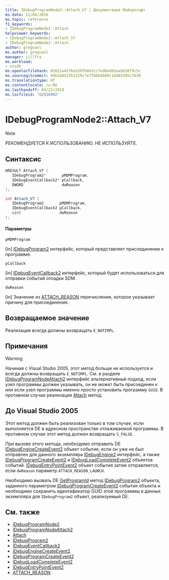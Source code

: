 ```yaml
---
title: IDebugProgramNode2::Attach_V7 | Документация Майкрософт
ms.date: 11/04/2016
ms.topic: reference
f1_keywords:
- IDebugProgramNode2::Attach
helpviewer_keywords:
- IDebugProgramNode2::Attach_V7
- IDebugProgramNode2::Attach
author: gregvanl
ms.author: gregvanl
manager: jillfra
ms.workload:
- vssdk
ms.openlocfilehash: 02022a4276da39fb863ccfed8ed02aa9d20f9c5c
ms.sourcegitcommit: 94b3a052fb1229c7e7f8804b09c1d403385c7630
ms.translationtype: HT
ms.contentlocale: ru-RU
ms.lasthandoff: 04/23/2019
ms.locfileid: "62916992"
---
```

# <a name="idebugprogramnode2attachv7"></a>IDebugProgramNode2::Attach_V7

> [!Note]
> РЕКОМЕНДУЕТСЯ К ИСПОЛЬЗОВАНИЮ. НЕ ИСПОЛЬЗУЙТЕ.

## <a name="syntax"></a>Синтаксис

```cpp
HRESULT Attach_V7 (
   IDebugProgram2*       pMDMProgram,
   IDebugEventCallback2* pCallback,
   DWORD                 dwReason
);
```

```csharp
int Attach_V7 (
   IDebugProgram2       pMDMProgram,
   IDebugEventCallback2 pCallback,
   uint                 dwReason
);
```

#### <a name="parameters"></a>Параметры

`pMDMProgram`

 [in] [IDebugProgram2](../../../extensibility/debugger/reference/idebugprogram2.md) интерфейс, который представляет присоединение к программе.

 `pCallback`

 [in] [IDebugEventCallback2](../../../extensibility/debugger/reference/idebugeventcallback2.md) интерфейс, который будет использоваться для отправки событий отладки SDM.

 `dwReason`

 [in] Значение из [ATTACH_REASON](../../../extensibility/debugger/reference/attach-reason.md) перечисления, которое указывает причину для присоединения.

## <a name="return-value"></a>Возвращаемое значение

Реализация всегда должны возвращать `E_NOTIMPL`.

## <a name="remarks"></a>Примечания

> [!WARNING]
> Начиная с Visual Studio 2005, этот метод больше не используется и всегда должны возвращать `E_NOTIMPL`. См. в разделе [IDebugProgramNodeAttach2](../../../extensibility/debugger/reference/idebugprogramnodeattach2.md) интерфейс альтернативный подход, если узел программы должен указывать, он не может быть присоединен к или если узел программы именно просто установить программу `GUID`. В противном случае реализация [Attach](../../../extensibility/debugger/reference/idebugengine2-attach.md) метод.

## <a name="prior-to-visual-studio-2005"></a>До Visual Studio 2005

Этот метод должен быть реализован только в том случае, если выполняется DE в адресном пространстве отлаживаемой программы. В противном случае этот метод должен возвращать `S_FALSE`.

При вызове этого метода, необходимо отправить DE [IDebugEngineCreateEvent2](../../../extensibility/debugger/reference/idebugenginecreateevent2.md) объект события, если он уже не был отправлен для данного экземпляра [IDebugEngine2](../../../extensibility/debugger/reference/idebugengine2.md) интерфейс, а также [ IDebugProgramCreateEvent2](../../../extensibility/debugger/reference/idebugprogramcreateevent2.md) и [IDebugLoadCompleteEvent2](../../../extensibility/debugger/reference/idebugloadcompleteevent2.md) объектов событий. [IDebugEntryPointEvent2](../../../extensibility/debugger/reference/idebugentrypointevent2.md) объект события затем отправляется, если `dwReason` параметр `ATTACH_REASON_LAUNCH`.

Необходимо вызвать DE [GetProgramId](../../../extensibility/debugger/reference/idebugprogram2-getprogramid.md) метод [IDebugProgram2](../../../extensibility/debugger/reference/idebugprogram2.md) объекта, заданного параметром [IDebugProgramCreateEvent2](../../../extensibility/debugger/reference/idebugprogramcreateevent2.md) события объекта и необходимо сохранить идентификатор GUID этой программы в данных экземпляра для `IDebugProgram2` объект, реализуемый DE.

## <a name="see-also"></a>См. также

- [IDebugProgramNode2](../../../extensibility/debugger/reference/idebugprogramnode2.md)
- [IDebugProgramNodeAttach2](../../../extensibility/debugger/reference/idebugprogramnodeattach2.md)
- [Attach](../../../extensibility/debugger/reference/idebugengine2-attach.md)
- [IDebugProgram2](../../../extensibility/debugger/reference/idebugprogram2.md)
- [IDebugEventCallback2](../../../extensibility/debugger/reference/idebugeventcallback2.md)
- [IDebugEngineCreateEvent2](../../../extensibility/debugger/reference/idebugenginecreateevent2.md)
- [IDebugProgramCreateEvent2](../../../extensibility/debugger/reference/idebugprogramcreateevent2.md)
- [IDebugLoadCompleteEvent2](../../../extensibility/debugger/reference/idebugloadcompleteevent2.md)
- [IDebugEntryPointEvent2](../../../extensibility/debugger/reference/idebugentrypointevent2.md)
- [ATTACH_REASON](../../../extensibility/debugger/reference/attach-reason.md)